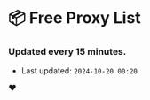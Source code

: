 # :package: Free Proxy List
### Updated every 15 minutes.

- Last updated: `2024-10-20 00:20`

:heart:

